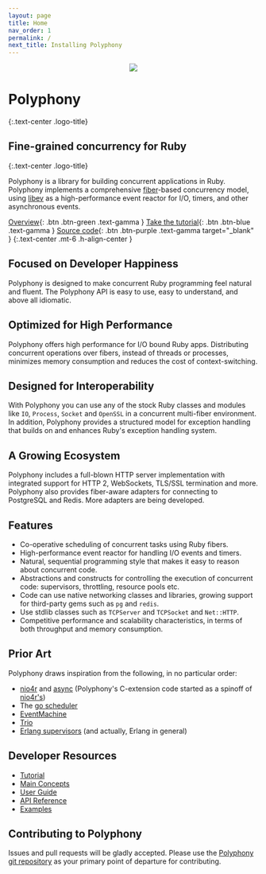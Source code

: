 ```yaml
---
layout: page
title: Home
nav_order: 1
permalink: /
next_title: Installing Polyphony
---
```


<p align="center"><img src="{{ 'polyphony-logo.png' | absolute_url }}" /></p>

# Polyphony
{:.text-center .logo-title}

## Fine-grained concurrency for Ruby
{:.text-center .logo-title}

Polyphony is a library for building concurrent applications in Ruby. Polyphony
implements a comprehensive
[fiber](https://ruby-doc.org/core-2.5.1/Fiber.html)-based concurrency model,
using [libev](https://github.com/enki/libev) as a high-performance event reactor
for I/O, timers, and other asynchronous events.

[Overview](getting-started/overview){: .btn .btn-green .text-gamma }
[Take the tutorial](getting-started/tutorial){: .btn .btn-blue .text-gamma }
[Source code](https://github.com/digital-fabric/polyphony){: .btn .btn-purple .text-gamma target="_blank" }
{:.text-center .mt-6 .h-align-center }

## Focused on Developer Happiness

Polyphony is designed to make concurrent Ruby programming feel natural and
fluent. The Polyphony API is easy to use, easy to understand, and above all
idiomatic.

## Optimized for High Performance

Polyphony offers high performance for I/O bound Ruby apps. Distributing
concurrent operations over fibers, instead of threads or processes, minimizes
memory consumption and reduces the cost of context-switching.

## Designed for Interoperability

With Polyphony you can use any of the stock Ruby classes and modules like `IO`,
`Process`, `Socket` and `OpenSSL` in a concurrent multi-fiber environment. In
addition, Polyphony provides a structured model for exception handling that
builds on and enhances Ruby's exception handling system.

## A Growing Ecosystem

Polyphony includes a full-blown HTTP server implementation with integrated
support for HTTP 2, WebSockets, TLS/SSL termination and more. Polyphony also
provides fiber-aware adapters for connecting to PostgreSQL and Redis. More
adapters are being developed.

## Features

* Co-operative scheduling of concurrent tasks using Ruby fibers.
* High-performance event reactor for handling I/O events and timers.
* Natural, sequential programming style that makes it easy to reason about
  concurrent code.
* Abstractions and constructs for controlling the execution of concurrent code:
  supervisors, throttling, resource pools etc.
* Code can use native networking classes and libraries, growing support for
  third-party gems such as `pg` and `redis`.
* Use stdlib classes such as `TCPServer` and `TCPSocket` and `Net::HTTP`.
* Competitive performance and scalability characteristics, in terms of both
  throughput and memory consumption.

## Prior Art

Polyphony draws inspiration from the following, in no particular order:

* [nio4r](https://github.com/socketry/nio4r/) and
  [async](https://github.com/socketry/async) (Polyphony's C-extension code
  started as a spinoff of
  [nio4r's](https://github.com/socketry/nio4r/tree/master/ext))
* The [go scheduler](https://www.ardanlabs.com/blog/2018/08/scheduling-in-go-part2.html)
* [EventMachine](https://github.com/eventmachine/eventmachine)
* [Trio](https://trio.readthedocs.io/)
* [Erlang supervisors](http://erlang.org/doc/man/supervisor.html) (and actually,
  Erlang in general)

## Developer Resources

* [Tutorial](getting-started/tutorial)
* [Main Concepts](main-concepts/concurrency/)
* [User Guide](user-guide/all-about-timers/)
* [API Reference](api-reference/exception/)
* [Examples](https://github.com/digital-fabric/polyphony/tree/9e0f3b09213156bdf376ef33684ef267517f06e8/examples/README.md)

## Contributing to Polyphony

Issues and pull requests will be gladly accepted. Please use the [Polyphony git
repository](https://github.com/digital-fabric/polyphony) as your primary point
of departure for contributing.
